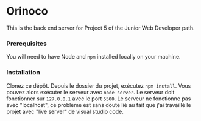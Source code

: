 # Orinoco #

This is the back end server for Project 5 of the Junior Web Developer path.

### Prerequisites ###

You will need to have Node and `npm` installed locally on your machine.

### Installation ###


Clonez ce dépôt. Depuis le dossier du projet, exécutez `npm install`. Vous
pouvez alors exécuter le serveur avec `node server`.
Le serveur doit fonctionner sur `127.0.0.1` avec le port `5500`.
Le serveur ne fonctionne pas avec "localhost", ce problème est sans doute
lié au fait que j'ai travaillé le projet avec "live server" de visual
studio code.
